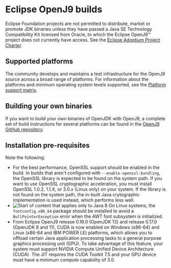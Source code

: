 <!--
* Copyright (c) 2017, 2023 IBM Corp. and others
*
* This program and the accompanying materials are made
* available under the terms of the Eclipse Public License 2.0
* which accompanies this distribution and is available at
* https://www.eclipse.org/legal/epl-2.0/ or the Apache
* License, Version 2.0 which accompanies this distribution and
* is available at https://www.apache.org/licenses/LICENSE-2.0.
*
* This Source Code may also be made available under the
* following Secondary Licenses when the conditions for such
* availability set forth in the Eclipse Public License, v. 2.0
* are satisfied: GNU General Public License, version 2 with
* the GNU Classpath Exception [1] and GNU General Public
* License, version 2 with the OpenJDK Assembly Exception [2].
*
* [1] https://www.gnu.org/software/classpath/license.html
* [2] https://openjdk.org/legal/assembly-exception.html
*
* SPDX-License-Identifier: EPL-2.0 OR Apache-2.0 OR GPL-2.0-only WITH Classpath-exception-2.0 OR GPL-2.0-only WITH OpenJDK-assembly-exception-1.0
-->

# Eclipse OpenJ9 builds

Eclipse Foundation projects are not permitted to distribute, market or promote JDK binaries unless they have
passed a Java SE Technology Compatibility Kit licensed from Oracle, to which the Eclipse OpenJ9&trade; project does
not currently have access. See the [Eclipse Adoptium Project Charter](https://projects.eclipse.org/projects/adoptium/charter).

## Supported platforms

The community develops and maintains a test infrastructure for the OpenJ9 source across a broad
range of platforms. For information about the platforms and minimum operating system levels supported, see the [Platform support matrix](openj9_support.md).

## Building your own binaries

If you want to build your own binaries of OpenJDK with OpenJ9, a complete set of build instructions for several platforms can be found in the [OpenJ9 GitHub repository](https://github.com/eclipse-openj9/openj9/tree/master/doc/build-instructions).  

## Installation pre-requisites

Note the following:

- For the best performance, OpenSSL support should be enabled in the build. In builds that aren't configured with `--enable-openssl-bundling`, the OpenSSL library is expected to be found on the system path. If you want to use OpenSSL cryptographic acceleration, you must install OpenSSL 1.0.2, 1.1.X, or 3.0.x (Linux only) on your system. If the library is not found on the system path, the in-built Java crytographic implementation is used instead, which performs less well. 
- ![Start of content that applies only to Java 8](cr/java8.png) On Linux systems, the `fontconfig.x86_64` package should be installed to avoid a `NullPointerException` error when the AWT font subsystem is initialized.
- From Eclipse OpenJ9 release 0.16.0 (OpenJDK 13) and release 0.17.0 (OpenJDK 8 and 11), CUDA is now enabled on Windows (x86-64) and Linux (x86-64 and IBM POWER LE) platforms, which allows you to offload certain Java application processing tasks to a general purpose graphics processing unit (GPU). To take advantage of this feature, your system must support NVIDIA Compute Unified Device Architecture (CUDA). The JIT requires the CUDA Toolkit 7.5 and your GPU device must have a minimum compute capability of 3.0.



<!-- ==== END OF TOPIC ==== builds.md ==== -->
